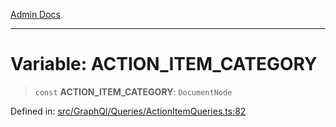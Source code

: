 [Admin Docs](/)

***

# Variable: ACTION\_ITEM\_CATEGORY

> `const` **ACTION\_ITEM\_CATEGORY**: `DocumentNode`

Defined in: [src/GraphQl/Queries/ActionItemQueries.ts:82](https://github.com/PalisadoesFoundation/talawa-admin/blob/main/src/GraphQl/Queries/ActionItemQueries.ts#L82)
